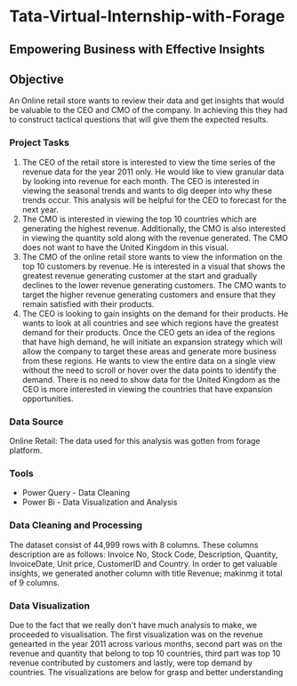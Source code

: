 # Tata-Virtual-Internship-with-Forage
## Empowering Business with Effective Insights

## Objective
An Online retail store wants to review their data and get insights that would be valuable to the CEO and CMO of the company. In achieving this they had to construct tactical questions that will give them the expected results.

### Project Tasks
1. The CEO of the retail store is interested to view the time series of the revenue data for the year 2011 only. He would like to view granular data by looking into revenue for each month. The CEO is interested in viewing the seasonal trends and wants to dig deeper into why these trends occur. This analysis will be helpful for the CEO to forecast for the next year.
2. The CMO is interested in viewing the top 10 countries which are generating the highest revenue. Additionally, the CMO is also interested in viewing the quantity sold along with the revenue generated. The CMO does not want to have the United Kingdom in this visual.
3. The CMO of the online retail store wants to view the information on the top 10 customers by revenue. He is interested in a visual that shows the greatest revenue generating customer at the start and gradually declines to the lower revenue generating customers. The CMO wants to target the higher revenue generating customers and ensure that they remain satisfied with their products.
4. The CEO is looking to gain insights on the demand for their products. He wants to look at all countries and see which regions have the greatest demand for their products. Once the CEO gets an idea of the regions that have high demand, he will initiate an expansion strategy which will allow the company to target these areas and generate more business from these regions. He wants to view the entire data on a single view without the need to scroll or hover over the data points to identify the demand. There is no need to show data for the United Kingdom as the CEO is more interested in viewing the countries that have expansion opportunities.

### Data Source
Online Retail: The data used for this analysis was gotten from forage platform.

### Tools
- Power Query - Data Cleaning
- Power Bi - Data Visualization and Analysis

### Data Cleaning and Processing
The dataset consist of 44,999 rows with 8 columns. These columns description are as follows: Invoice No, Stock Code, Description, Quantity, InvoiceDate, Unit price, CustomerID and Country. In order to get valuable insights, we generated another column with title Revenue; makinmg it total of 9 columns.

### Data Visualization
Due to the fact that we really don't have much analysis to make, we proceeded to visualisation. The first visualization was on the revenue genearted in the year 2011 across various months, second part was on the revenue and quantity that belong to top 10 countries, third part was top 10 revenue contributed by customers and lastly, were top demand by countries. The visualizations are below for grasp and better understanding




